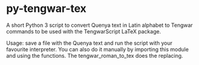 # py-tengwar-tex
A short Python 3 script to convert Quenya text in Latin alphabet to Tengwar commands to be used with the TengwarScript LaTeX package.

Usage: save a file with the Quenya text and run the script with your favourite interpreter.  You can also do it manually by importing this module and using the functions. The tengwar_roman_to_tex does the replacing. 
